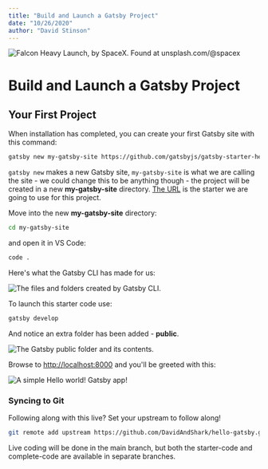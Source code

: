 ```yaml
---
title: "Build and Launch a Gatsby Project"
date: "10/26/2020"
author: "David Stinson"
---
```


![Falcon Heavy Launch, by SpaceX. Found at unsplash.com/@spacex](https://images.unsplash.com/photo-1517976487492-5750f3195933?ixlib=rb-1.2.1&ixid=eyJhcHBfaWQiOjEyMDd9&auto=format&fit=crop&w=1200&q=80)

# Build and Launch a Gatsby Project

## Your First Project

When installation has completed, you can create your first Gatsby site with this command:

```bash
gatsby new my-gatsby-site https://github.com/gatsbyjs/gatsby-starter-hello-world
```

`gatsby new` makes a new Gatsby site, `my-gatsby-site` is what we are calling the site - we could change this to be anything though - the project will be created in a new **my-gatsby-site** directory. [The URL](https://github.com/gatsbyjs/gatsby-starter-hello-world) is the starter we are going to use for this project.

Move into the new **my-gatsby-site** directory:

```bash
cd my-gatsby-site
```

and open it in VS Code:

```bash
code .
```

Here's what the Gatsby CLI has made for us:

![The files and folders created by Gatsby CLI.](https://i.imgur.com/s0a5iWw.png)

To launch this starter code use:

```bash
gatsby develop
```

And notice an extra folder has been added - **public**. 

![The Gatsby public folder and its contents.](https://i.imgur.com/63ZcFXJ.png)

Browse to [http://localhost:8000](http://localhost:8000) and you'll be greeted with this: 

![A simple Hello world! Gatsby app!](https://i.imgur.com/UnaC8b9.png)

### Syncing to Git

Following along with this live? Set your upstream to follow along! 

```bash
git remote add upstream https://github.com/DavidAndShark/hello-gatsby.git
```

Live coding will be done in the main branch, but both the starter-code and complete-code are available in separate branches.
